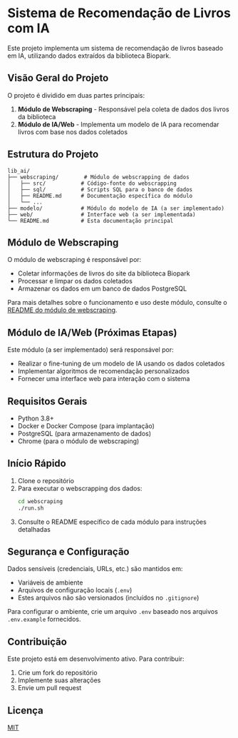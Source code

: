 # Sistema de Recomendação de Livros com IA

Este projeto implementa um sistema de recomendação de livros baseado em IA, utilizando dados extraídos da biblioteca Biopark.

## Visão Geral do Projeto

O projeto é dividido em duas partes principais:

1. **Módulo de Webscraping** - Responsável pela coleta de dados dos livros da biblioteca
2. **Módulo de IA/Web** - Implementa um modelo de IA para recomendar livros com base nos dados coletados

## Estrutura do Projeto

```
lib_ai/
├── webscraping/        # Módulo de webscrapping de dados
│   ├── src/           # Código-fonte do webscrapping
│   ├── sql/           # Scripts SQL para o banco de dados
│   ├── README.md      # Documentação específica do módulo
│   └── ...
├── modelo/            # Módulo do modelo de IA (a ser implementado)
├── web/               # Interface web (a ser implementada)
└── README.md          # Esta documentação principal
```

## Módulo de Webscraping

O módulo de webscraping é responsável por:

- Coletar informações de livros do site da biblioteca Biopark
- Processar e limpar os dados coletados
- Armazenar os dados em um banco de dados PostgreSQL

Para mais detalhes sobre o funcionamento e uso deste módulo, consulte o [README do módulo de webscraping](webscraping/README.md).

## Módulo de IA/Web (Próximas Etapas)

Este módulo (a ser implementado) será responsável por:

- Realizar o fine-tuning de um modelo de IA usando os dados coletados
- Implementar algoritmos de recomendação personalizados
- Fornecer uma interface web para interação com o sistema

## Requisitos Gerais

- Python 3.8+
- Docker e Docker Compose (para implantação)
- PostgreSQL (para armazenamento de dados)
- Chrome (para o módulo de webscraping)

## Início Rápido

1. Clone o repositório
2. Para executar o webscrapping dos dados:
   ```bash
   cd webscraping
   ./run.sh
   ```
3. Consulte o README específico de cada módulo para instruções detalhadas

## Segurança e Configuração

Dados sensíveis (credenciais, URLs, etc.) são mantidos em:
- Variáveis de ambiente
- Arquivos de configuração locais (`.env`)
- Estes arquivos não são versionados (incluídos no `.gitignore`)

Para configurar o ambiente, crie um arquivo `.env` baseado nos arquivos `.env.example` fornecidos.

## Contribuição

Este projeto está em desenvolvimento ativo. Para contribuir:
1. Crie um fork do repositório
2. Implemente suas alterações
3. Envie um pull request

## Licença

[MIT](LICENSE)

